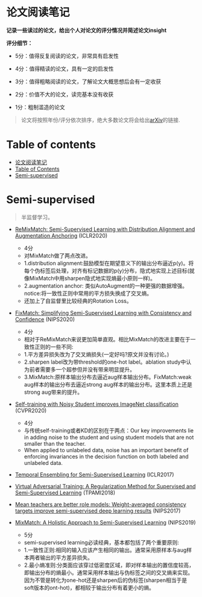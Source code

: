 # 论文阅读笔记

**记录一些读过的论文，给出个人对论文的评分情况并简述论文insight**

**评分细节：** 

- 5分：值得反复阅读的论文，非常具有启发性

- 4分：值得精读的论文，具有一定的启发性

- 3分：值得粗略阅读的论文，了解论文大概思想后会有一定收获

- 2分：价值不大的论文，读完基本没有收获

- 1分：粗制滥造的论文

> 论文将按照年份/评分依次排序，绝大多数论文将会给出[arXiv](https://arxiv.org/)的链接.


# Table of contents

- [论文阅读笔记](#论文阅读笔记)
- [Table of Contents](#table-of-contents)
- [Semi-supervised](#semi-supervised)

# Semi-supervised

> 半监督学习。

- [ReMixMatch: Semi-Supervised Learning with Distribution Alignment and Augmentation Anchoring](https://arxiv.org/abs/1911.09785) (ICLR2020)
    - 4分
    - 对MixMatch做了两点改进。
    - 1.distribution alignment:鼓励模型在期望意义下的输出分布逼近p(y)。将每个伪标签后处理，对齐有标记数据的p(y)分布，隐式地实现上述目标(就像MixMatch中用sharpen隐式地实现熵最小原则一样)。
    - 2.augmentation anchor: 类似AutoAugment的一种更强的数据增强。notice:将一致性正则中常用的平方损失换成了交叉熵。
    - 还加上了自监督里比较经典的Rotation Loss。

- [FixMatch: Simplifying Semi-Supervised Learning with Consistency and Confidence](https://arxiv.org/abs/2001.07685) (NIPS2020)
    - 4分
    - 相对于ReMixMatch来说更加简单直观。相比MixMatch的改进主要在于一致性正则的一些不同:
    - 1.平方差异损失改为了交叉熵损失(一定好吗?原文并没有讨论。)
    - 2.sharpen label改为带threshold的one-hot label。ablation study中认为前者需要多一个超参但并没有带来明显提升。
    - 3.MixMatch:原样本输出分布去逼近aug样本输出分布。FixMatch:weak aug样本的输出分布去逼近strong aug样本的输出分布。这里本质上还是strong aug带来的提升。

- [Self-training with Noisy Student improves ImageNet classification](https://arxiv.org/abs/1911.04252) (CVPR2020)
    - 4分
    - 与传统self-training或者KD的区别在于两点：Our  key  improvements  lie  in  adding  noise  to  the  student and using student models that are not smaller than the teacher.
    - When applied to unlabeled data, noise has an important benefit of enforcing invariances in the decision function on both labeled and unlabeled data.

- [Temporal Ensembling for Semi-Supervised Learning](https://arxiv.org/abs/1610.02242) (ICLR2017)
- [Virtual Adversarial Training: A Regularization Method for Supervised and Semi-Supervised Learning](https://arxiv.org/abs/1704.03976) (TPAMI2018)
- [Mean teachers are better role models: Weight-averaged consistency targets improve semi-supervised deep learning results](https://arxiv.org/abs/1703.01780) (NIPS2017)
- [MixMatch: A Holistic Approach to Semi-Supervised Learning](https://arxiv.org/abs/1905.02249) (NIPS2019)
    - 5分
    - semi-supervised learning必读经典，基本都包括了两个重要原则:
    - 1.一致性正则:相同的输入应该产生相同的输出。通常采用原样本与aug样本两者输出的平方差异损失。
    - 2.最小熵准则:分类面应该穿过低密度区域，即对样本输出的置信度较高，即输出分布的熵最小。通常采用样本输出与伪标签之间的交叉熵来实现。因为不管是转化为one-hot还是sharpen后的伪标签(sharpen相当于是soft版本的ont-hot)，都相较于输出分布有着更小的熵。



